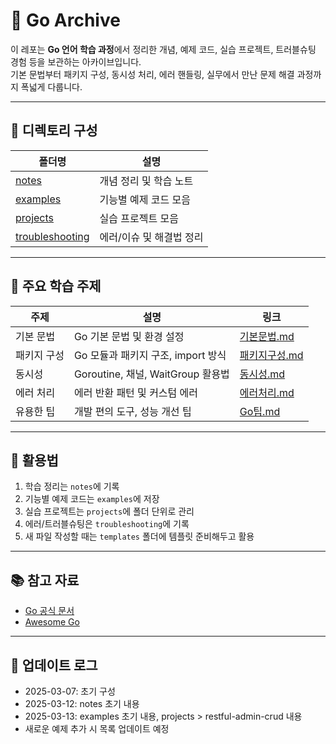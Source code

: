 # 🐹 Go Archive

이 레포는 **Go 언어 학습 과정**에서 정리한 개념, 예제 코드, 실습 프로젝트, 트러블슈팅 경험 등을 보관하는 아카이브입니다.  
기본 문법부터 패키지 구성, 동시성 처리, 에러 핸들링, 실무에서 만난 문제 해결 과정까지 폭넓게 다룹니다.

---

## 📂 디렉토리 구성

| 폴더명 | 설명 |
|---|---|
| [notes](./notes) | 개념 정리 및 학습 노트 |
| [examples](./examples) | 기능별 예제 코드 모음 |
| [projects](./projects) | 실습 프로젝트 모음 |
| [troubleshooting](./troubleshooting) | 에러/이슈 및 해결법 정리 |

---

## 📖 주요 학습 주제

| 주제 | 설명 | 링크 |
|---|---|---|
| 기본 문법 | Go 기본 문법 및 환경 설정 | [기본문법.md](./notes/기본문법.md) |
| 패키지 구성 | Go 모듈과 패키지 구조, import 방식 | [패키지구성.md](./notes/패키지구성.md) |
| 동시성 | Goroutine, 채널, WaitGroup 활용법 | [동시성.md](./notes/동시성.md) |
| 에러 처리 | 에러 반환 패턴 및 커스텀 에러 | [에러처리.md](./notes/에러처리.md) |
| 유용한 팁 | 개발 편의 도구, 성능 개선 팁 | [Go팁.md](./notes/Go팁.md) |

---

## 📑 활용법
1. 학습 정리는 `notes`에 기록
2. 기능별 예제 코드는 `examples`에 저장
3. 실습 프로젝트는 `projects`에 폴더 단위로 관리
4. 에러/트러블슈팅은 `troubleshooting`에 기록
5. 새 파일 작성할 때는 `templates` 폴더에 템플릿 준비해두고 활용

---

## 📚 참고 자료
- [Go 공식 문서](https://go.dev/doc/)
- [Awesome Go](https://github.com/avelino/awesome-go)

---

## 📢 업데이트 로그
- 2025-03-07: 초기 구성
- 2025-03-12: notes 초기 내용
- 2025-03-13: examples 초기 내용, projects > restful-admin-crud 내용
- 새로운 예제 추가 시 목록 업데이트 예정
